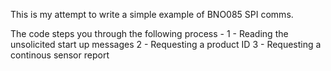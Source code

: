This is my attempt to write a simple example of BNO085 SPI comms. 

The code steps you through the following process -
1 - Reading the unsolicited start up messages
2 - Requesting a product ID
3 - Requesting a continous sensor report

